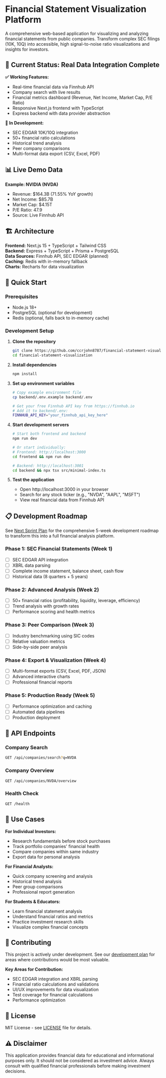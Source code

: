 # Financial Statement Visualization Platform

A comprehensive web-based application for visualizing and analyzing financial statements from public companies. Transform complex SEC filings (10K, 10Q) into accessible, high signal-to-noise ratio visualizations and insights for investors.

## 🚀 Current Status: Real Data Integration Complete

**✅ Working Features:**
- Real-time financial data via Finnhub API
- Company search with live results
- Financial metrics dashboard (Revenue, Net Income, Market Cap, P/E Ratio)
- Responsive Next.js frontend with TypeScript
- Express backend with data provider abstraction

**🔄 In Development:**
- SEC EDGAR 10K/10Q integration
- 50+ financial ratio calculations  
- Historical trend analysis
- Peer company comparisons
- Multi-format data export (CSV, Excel, PDF)

## 📊 Live Demo Data

**Example: NVIDIA (NVDA)**
- Revenue: $164.3B (71.55% YoY growth)
- Net Income: $85.7B  
- Market Cap: $4.15T
- P/E Ratio: 47.9
- Source: Live Finnhub API

## 🏗️ Architecture

**Frontend:** Next.js 15 + TypeScript + Tailwind CSS  
**Backend:** Express + TypeScript + Prisma + PostgreSQL  
**Data Sources:** Finnhub API, SEC EDGAR (planned)  
**Caching:** Redis with in-memory fallback  
**Charts:** Recharts for data visualization

## 🚀 Quick Start

### Prerequisites
- Node.js 18+ 
- PostgreSQL (optional for development)
- Redis (optional, falls back to in-memory cache)

### Development Setup

1. **Clone the repository**
   ```bash
   git clone https://github.com/ccrjohn8787/financial-statement-visualization.git
   cd financial-statement-visualization
   ```

2. **Install dependencies**
   ```bash
   npm install
   ```

3. **Set up environment variables**
   ```bash
   # Copy example environment file
   cp backend/.env.example backend/.env
   
   # Get your free Finnhub API key from https://finnhub.io
   # Add it to backend/.env:
   FINNHUB_API_KEY="your_finnhub_api_key_here"
   ```

4. **Start development servers**
   ```bash
   # Start both frontend and backend
   npm run dev
   
   # Or start individually:
   # Frontend: http://localhost:3000
   cd frontend && npm run dev
   
   # Backend: http://localhost:3001  
   cd backend && npx tsx src/minimal-index.ts
   ```

5. **Test the application**
   - Open http://localhost:3000 in your browser
   - Search for any stock ticker (e.g., "NVDA", "AAPL", "MSFT")
   - View real financial data from Finnhub API

## 📋 Development Roadmap

See [Next Sprint Plan](docs/next-sprint-plan.md) for the comprehensive 5-week development roadmap to transform this into a full financial analysis platform.

### Phase 1: SEC Financial Statements (Week 1)
- [ ] SEC EDGAR API integration
- [ ] XBRL data parsing
- [ ] Complete income statement, balance sheet, cash flow
- [ ] Historical data (8 quarters + 5 years)

### Phase 2: Advanced Analysis (Week 2)
- [ ] 50+ financial ratios (profitability, liquidity, leverage, efficiency)
- [ ] Trend analysis with growth rates
- [ ] Performance scoring and health metrics

### Phase 3: Peer Comparison (Week 3)
- [ ] Industry benchmarking using SIC codes
- [ ] Relative valuation metrics
- [ ] Side-by-side peer analysis

### Phase 4: Export & Visualization (Week 4)
- [ ] Multi-format exports (CSV, Excel, PDF, JSON)
- [ ] Advanced interactive charts
- [ ] Professional financial reports

### Phase 5: Production Ready (Week 5)
- [ ] Performance optimization and caching
- [ ] Automated data pipelines
- [ ] Production deployment

## 🔧 API Endpoints

### Company Search
```bash
GET /api/companies/search?q=NVDA
```

### Company Overview
```bash
GET /api/companies/NVDA/overview
```

### Health Check
```bash
GET /health
```

## 🏢 Use Cases

**For Individual Investors:**
- Research fundamentals before stock purchases
- Track portfolio companies' financial health
- Compare companies within same industry
- Export data for personal analysis

**For Financial Analysts:**
- Quick company screening and analysis
- Historical trend analysis
- Peer group comparisons
- Professional report generation

**For Students & Educators:**
- Learn financial statement analysis
- Understand financial ratios and metrics
- Practice investment research skills
- Visualize complex financial concepts

## 🤝 Contributing

This project is actively under development. See our [development plan](docs/next-sprint-plan.md) for areas where contributions would be most valuable.

**Key Areas for Contribution:**
- SEC EDGAR integration and XBRL parsing
- Financial ratio calculations and validations
- UI/UX improvements for data visualization
- Test coverage for financial calculations
- Performance optimization

## 📄 License

MIT License - see [LICENSE](LICENSE) file for details.

## ⚠️ Disclaimer

This application provides financial data for educational and informational purposes only. It should not be considered as investment advice. Always consult with qualified financial professionals before making investment decisions.
